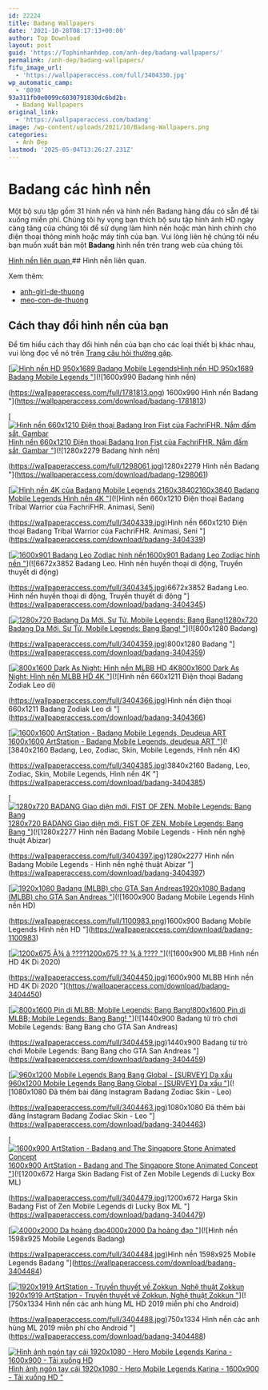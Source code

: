 ```yaml
---
id: 22224
title: Badang Wallpapers
date: '2021-10-28T08:17:13+00:00'
author: Top Download
layout: post
guid: 'https://Tophinhanhdep.com/anh-dep/badang-wallpapers/'
permalink: /anh-dep/badang-wallpapers/
fifu_image_url:
  - 'https://wallpaperaccess.com/full/3404330.jpg'
wp_automatic_camp:
  - '8098'
93a311fb0e0099c6030791830dc6bd2b:
  - Badang Wallpapers
original_link:
  - 'https://wallpaperaccess.com/badang'
image: /wp-content/uploads/2021/10/Badang-Wallpapers.png
categories:
  - Ảnh Đẹp
lastmod: '2025-05-04T13:26:27.231Z'
---
```

# Badang các hình nền

Một bộ sưu tập gồm 31 hình nền và hình nền Badang hàng đầu có sẵn để tải xuống miễn phí. Chúng tôi hy vọng bạn thích bộ sưu tập hình ảnh HD ngày càng tăng của chúng tôi để sử dụng làm hình nền hoặc màn hình chính cho điện thoại thông minh hoặc máy tính của bạn. Vui lòng liên hệ chúng tôi nếu bạn muốn xuất bản một **Badang** hình nền trên trang web của chúng tôi.

[Hình nền liên quan ](#related) ## Hình nền liên quan.

   
 Xem thêm:

   
- [anh-girl-de-thuong](https://tophinhanhdep.com/gai-xinh/anh-girl-de-thuong/)
- [meo-con-de-thuong](https://tophinhanhdep.com/hinh-anh-de-thuong/meo-con-de-thuong/)

## Cách thay đổi hình nền của bạn

Để tìm hiểu cách thay đổi hình nền của bạn cho các loại thiết bị khác nhau, vui lòng đọc về nó trên [Trang câu hỏi thường gặp](https://tophinhanhdep.com/faq/).

  
[[![Hình nền HD 950x1689 Badang Mobile Legends](https://wallpaperaccess.com/full/3404330.jpg)Hình nền HD 950x1689 Badang Mobile Legends "](https://wallpaperaccess.com/download/badang-3404330)](![1600x990 Badang hình nền)

(https://wallpaperaccess.com/full/1781813.png) 1600x990 Hình nền Badang "](https://wallpaperaccess.com/download/badang-1781813)

[[![Hình nền 660x1210 Điện thoại Badang Iron Fist của FachriFHR.  Nắm đấm sắt, Gambar](https://wallpaperaccess.com/full/3404332.jpg)Hình nền 660x1210 Điện thoại Badang Iron Fist của FachriFHR. Nắm đấm sắt, Gambar "](https://wallpaperaccess.com/download/badang-3404332)](![1280x2279 Badang hình nền)

(https://wallpaperaccess.com/full/1298061.jpg)1280x2279 Hình nền Badang "](https://wallpaperaccess.com/download/badang-1298061)

[[![Hình nền 4K của Badang Mobile Legends 2160x3840](https://wallpaperaccess.com/full/3404334.jpg)2160x3840 Badang Mobile Legends Hình nền 4K "](https://wallpaperaccess.com/download/badang-3404334)](![Hình nền 660x1210 Điện thoại Badang Tribal Warrior của FachriFHR.  Animasi, Seni)

(https://wallpaperaccess.com/full/3404339.jpg)Hình nền 660x1210 Điện thoại Badang Tribal Warrior của FachriFHR. Animasi, Seni "](https://wallpaperaccess.com/download/badang-3404339)

[[![1600x901 Badang Leo Zodiac hình nền](https://wallpaperaccess.com/full/3404344.png)1600x901 Badang Leo Zodiac hình nền "](https://wallpaperaccess.com/download/badang-3404344)](![6672x3852 Badang Leo.  Hình nền huyền thoại di động, Truyền thuyết di động)

(https://wallpaperaccess.com/full/3404345.jpg)6672x3852 Badang Leo. Hình nền huyền thoại di động, Truyền thuyết di động "](https://wallpaperaccess.com/download/badang-3404345)

[[![1280x720 Badang Da Mới.  Sư Tử.  Mobile Legends: Bang Bang!](https://wallpaperaccess.com/full/3404356.jpg)1280x720 Badang Da Mới. Sư Tử. Mobile Legends: Bang Bang! "](https://wallpaperaccess.com/download/badang-3404356)](![800x1280 Badang)

(https://wallpaperaccess.com/full/3404359.jpg)800x1280 Badang "](https://wallpaperaccess.com/download/badang-3404359)

[[![800x1600 Dark As Night: Hình nền MLBB HD 4K](https://wallpaperaccess.com/full/3404362.jpg)800x1600 Dark As Night: Hình nền MLBB HD 4K "](https://wallpaperaccess.com/download/badang-3404362)](![Hình nền 660x1211 Điện thoại Badang Zodiak Leo di)

(https://wallpaperaccess.com/full/3404366.jpg)Hình nền điện thoại 660x1211 Badang Zodiak Leo di "](https://wallpaperaccess.com/download/badang-3404366)

[[![1600x1600 ArtStation - Badang Mobile Legends, Deudeua ART](https://wallpaperaccess.com/full/3404384.jpg)1600x1600 ArtStation - Badang Mobile Legends, deudeua ART "](https://wallpaperaccess.com/download/badang-3404384)](![3840x2160 Badang, Leo, Zodiac, Skin, Mobile Legends, Hình nền 4K)

(https://wallpaperaccess.com/full/3404385.jpg)3840x2160 Badang, Leo, Zodiac, Skin, Mobile Legends, Hình nền 4K "](https://wallpaperaccess.com/download/badang-3404385)

[[![1280x720 BADANG Giao diện mới.  FIST OF ZEN.  Mobile Legends: Bang Bang](https://wallpaperaccess.com/full/3404396.jpg)1280x720 BADANG Giao diện mới. FIST OF ZEN. Mobile Legends: Bang Bang "](https://wallpaperaccess.com/download/badang-3404396)](![1280x2277 Hình nền Badang Mobile Legends - Hình nền nghệ thuật Abizar)

(https://wallpaperaccess.com/full/3404397.jpg)1280x2277 Hình nền Badang Mobile Legends - Hình nền nghệ thuật Abizar "](https://wallpaperaccess.com/download/badang-3404397)

[[![1920x1080 Badang (MLBB) cho GTA San Andreas](https://wallpaperaccess.com/full/3404429.jpg)1920x1080 Badang (MLBB) cho GTA San Andreas "](https://wallpaperaccess.com/download/badang-3404429)](![1600x900 Badang Mobile Legends Hình nền HD)

(https://wallpaperaccess.com/full/1100983.png)1600x900 Badang Mobile Legends Hình nền HD "](https://wallpaperaccess.com/download/badang-1100983)

[[![1200x675 Â¾ â ????](https://wallpaperaccess.com/full/3404448.jpg)1200x675 ?? ¾ â ???? "](https://wallpaperaccess.com/download/badang-3404448)](![1600x900 MLBB Hình nền HD 4K Di 2020)

(https://wallpaperaccess.com/full/3404450.jpg)1600x900 MLBB Hình nền HD 4K Di 2020 "](https://wallpaperaccess.com/download/badang-3404450)

[[![800x1600 Pin di MLBB;  Mobile Legends: Bang Bang!](https://wallpaperaccess.com/full/3404457.jpg)800x1600 Pin di MLBB; Mobile Legends: Bang Bang! "](https://wallpaperaccess.com/download/badang-3404457)](![1440x900 Badang từ trò chơi Mobile Legends: Bang Bang cho GTA San Andreas)

(https://wallpaperaccess.com/full/3404459.jpg)1440x900 Badang từ trò chơi Mobile Legends: Bang Bang cho GTA San Andreas "](https://wallpaperaccess.com/download/badang-3404459)

[[![960x1200 Mobile Legends Bang Bang Global - [SURVEY] Da xấu](https://wallpaperaccess.com/full/3404462.jpg)960x1200 Mobile Legends Bang Bang Global - \[SURVEY\] Da xấu "](https://wallpaperaccess.com/download/badang-3404462)](![1080x1080 Đã thêm bài đăng Instagram Badang Zodiac Skin - Leo)

(https://wallpaperaccess.com/full/3404463.jpg)1080x1080 Đã thêm bài đăng Instagram Badang Zodiac Skin - Leo "](https://wallpaperaccess.com/download/badang-3404463)

[[![1600x900 ArtStation - Badang and The Singapore Stone Animated Concept](https://wallpaperaccess.com/full/3404469.jpg)1600x900 ArtStation - Badang and The Singapore Stone Animated Concept "](https://wallpaperaccess.com/download/badang-3404469)](![1200x672 Harga Skin Badang Fist of Zen Mobile Legends di Lucky Box ML)

(https://wallpaperaccess.com/full/3404479.jpg)1200x672 Harga Skin Badang Fist of Zen Mobile Legends di Lucky Box ML "](https://wallpaperaccess.com/download/badang-3404479)

[[![4000x2000 Da hoàng đạo](https://wallpaperaccess.com/full/2111396.jpg)4000x2000 Da hoàng đạo "](https://wallpaperaccess.com/download/badang-2111396)](![Hình nền 1598x925 Mobile Legends Badang)

(https://wallpaperaccess.com/full/3404484.jpg)Hình nền 1598x925 Mobile Legends Badang "](https://wallpaperaccess.com/download/badang-3404484)

[[![1920x1919 ArtStation - Truyền thuyết về Zokkun, Nghệ thuật Zokkun](https://wallpaperaccess.com/full/3404487.jpg)1920x1919 ArtStation - Truyền thuyết về Zokkun, Nghệ thuật Zokkun "](https://wallpaperaccess.com/download/badang-3404487)](![750x1334 Hình nền các anh hùng ML HD 2019 miễn phí cho Android)

(https://wallpaperaccess.com/full/3404488.jpg)750x1334 Hình nền các anh hùng ML 2019 miễn phí cho Android "](https://wallpaperaccess.com/download/badang-3404488)

[![Hình ảnh ngón tay cái 1920x1080 - Hero Mobile Legends Karina - 1600x900 - Tải xuống HD](https://wallpaperaccess.com/full/3404497.png)Hình ảnh ngón tay cái 1920x1080 - Hero Mobile Legends Karina - 1600x900 - Tải xuống HD "](https://wallpaperaccess.com/download/badang-3404497)
